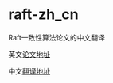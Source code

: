 # raft-zh_cn
Raft一致性算法论文的中文翻译

英文[论文地址](https://ramcloud.atlassian.net/wiki/download/attachments/6586375/raft.pdf)

中文[翻译地址](https://https://github.com/yinyan2016/raft-zh_cn/blob/master/raft-zh_cn.md)
